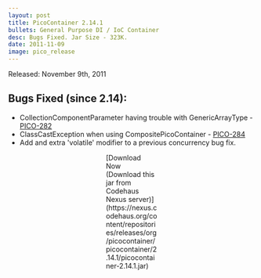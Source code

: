 ```yaml
---
layout: post
title: PicoContainer 2.14.1
bullets: General Purpose DI / IoC Container
desc: Bugs Fixed. Jar Size - 323K.
date: 2011-11-09
image: pico_release
---
```

Released: November 9th, 2011

## Bugs Fixed (since 2.14):

-   CollectionComponentParameter having trouble with GenericArrayType - [PICO-282](https://jira.codehaus.org/browse/PICO-382)
-   ClassCastException when using CompositePicoContainer - [PICO-284](https://jira.codehaus.org/browse/PICO-384)
-   Add and extra 'volatile' modifier to a previous concurrency bug fix.

<p class="callout" style="width: 7.5em; margin: 0 auto;">
[Download Now (Download this jar from Codehaus Nexus server)](https://nexus.codehaus.org/content/repositories/releases/org/picocontainer/picocontainer/2.14.1/picocontainer-2.14.1.jar)

</p>

